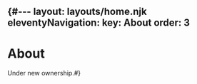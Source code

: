 {#---
layout: layouts/home.njk
eleventyNavigation:
  key: About
  order: 3
---
# About

Under new ownership.#}
